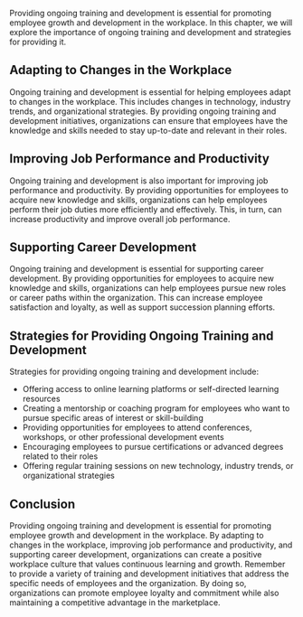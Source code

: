 
Providing ongoing training and development is essential for promoting employee growth and development in the workplace. In this chapter, we will explore the importance of ongoing training and development and strategies for providing it.

Adapting to Changes in the Workplace
------------------------------------

Ongoing training and development is essential for helping employees adapt to changes in the workplace. This includes changes in technology, industry trends, and organizational strategies. By providing ongoing training and development initiatives, organizations can ensure that employees have the knowledge and skills needed to stay up-to-date and relevant in their roles.

Improving Job Performance and Productivity
------------------------------------------

Ongoing training and development is also important for improving job performance and productivity. By providing opportunities for employees to acquire new knowledge and skills, organizations can help employees perform their job duties more efficiently and effectively. This, in turn, can increase productivity and improve overall job performance.

Supporting Career Development
-----------------------------

Ongoing training and development is essential for supporting career development. By providing opportunities for employees to acquire new knowledge and skills, organizations can help employees pursue new roles or career paths within the organization. This can increase employee satisfaction and loyalty, as well as support succession planning efforts.

Strategies for Providing Ongoing Training and Development
---------------------------------------------------------

Strategies for providing ongoing training and development include:

* Offering access to online learning platforms or self-directed learning resources
* Creating a mentorship or coaching program for employees who want to pursue specific areas of interest or skill-building
* Providing opportunities for employees to attend conferences, workshops, or other professional development events
* Encouraging employees to pursue certifications or advanced degrees related to their roles
* Offering regular training sessions on new technology, industry trends, or organizational strategies

Conclusion
----------

Providing ongoing training and development is essential for promoting employee growth and development in the workplace. By adapting to changes in the workplace, improving job performance and productivity, and supporting career development, organizations can create a positive workplace culture that values continuous learning and growth. Remember to provide a variety of training and development initiatives that address the specific needs of employees and the organization. By doing so, organizations can promote employee loyalty and commitment while also maintaining a competitive advantage in the marketplace.
